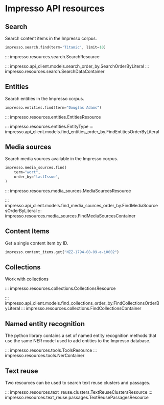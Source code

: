 # Impresso API resources

## Search

Search content items in the Impresso corpus.

```python
impresso.search.find(term='Titanic', limit=10)
```

::: impresso.resources.search.SearchResource

::: impresso.api_client.models.search_order_by.SearchOrderByLiteral
::: impresso.resources.search.SearchDataContainer

## Entities

Search entities in the Impresso corpus.

```python
impresso.entities.find(term="Douglas Adams")
```

::: impresso.resources.entities.EntitiesResource

::: impresso.resources.entities.EntityType
::: impresso.api_client.models.find_entities_order_by.FindEntitiesOrderByLiteral

## Media sources

Search media sources available in the Impresso corpus.

```python
impresso.media_sources.find(
    term="wort",
    order_by="lastIssue",
)
```

::: impresso.resources.media_sources.MediaSourcesResource

::: impresso.api_client.models.find_media_sources_order_by.FindMediaSourcesOrderByLiteral
::: impresso.resources.media_sources.FindMediaSourcesContainer

## Content Items

Get a single content item by ID.

```python
impresso.content_items.get("NZZ-1794-08-09-a-i0002")
```

## Collections

Work with collections

::: impresso.resources.collections.CollectionsResource

::: impresso.api_client.models.find_collections_order_by.FindCollectionsOrderByLiteral
::: impresso.resources.collections.FindCollectionsContainer

## Named entity recognition

The python library contains a set of named entity recognition methods that use the same NER model used to add entities to the Impresso database.

::: impresso.resources.tools.ToolsResource
::: impresso.resources.tools.NerContainer

## Text reuse

Two resources can be used to search text reuse clusters and passages.

::: impresso.resources.text_reuse.clusters.TextReuseClustersResource
::: impresso.resources.text_reuse.passages.TextReusePassagesResource
